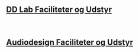 ## [DD Lab Faciliteter og Udstyr](https://raggedyann.github.io/TestTheme/dd-inf/)
&nbsp;
## [Audiodesign Faciliteter og Udstyr](https://raggedyann.github.io/TestTheme/audiodesign/)

<p id="demo"></p>

<script type="text/javascript">
var txtFile = new XMLHttpRequest();
txtFile.onload = function() {
    allText = txtFile.responseText;
    allTextLines = allText.split(/\r\n|\n/);

    for(var i = 0; i < allTextLines.length; i++) {
        document.getElementById("demo").innerHTML += allTextLines[i];
        elements = allTextLines[i].split(,);
        document.getElementsbyId("demo").innerHTML += '##';
        document.getElementsbyId("demo").innerHTML += elements[0];
        document.getElementById("demo").innerHTML += '<br><table><tr><td><img src="';
        document.getElementById("demo").innerHTML += elements[1];
        document.getElementById("demo").innerHTML += '" alt="';
        document.getElementById("demo").innerHTML += elements[0];
        document.getElementById("demo").innerHTML += '" style="width: 200px;"/></td> <td><p>';
        document.getElementById("demo").innerHTML += elements[2];
        document.getElementById("demo").innerHTML += ' <br><b>';
        document.getElementById("demo").innerHTML += elements[3];
        document.getElementById("demo").innerHTML += '</b></p></td></tr></table><br>';
    }
}

txtFile.open("get", "test2.csv", true);
txtFile.send();
</script>
